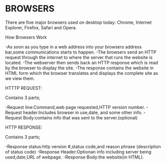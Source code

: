 # BROWSERS
There are five major browsers used on desktop today: Chrome, Internet Explorer, Firefox, Safari and Opera.


How Browsers Work

-As soon as you type in a web address into your browsers address bar,some communications starts to happen.
-The browsers send an HTTP request through the internet to where the server that runs the website is located.
-The webserver then sends back an HTTP response which is read by the browser to display the site.
-The response contains the website in HTML form which the browser translates and displays the complete site as we view them.

HTTTP REQUEST:

Contains 3 parts;

-Request line:Command,web page requested,HTTP version number.
-Request header:Includes browser in use,date, and some other info.
-Request Body:contains info that was sent to the server.(optional)

HTTP RESPONSE:

Contains 3 parts;

-Response status:http version #,status code,and reason phrase (description of status code)
-Response Header:Optionan info including server being used,date,URL of webpage.
-Response Body:the website(in HTML).
